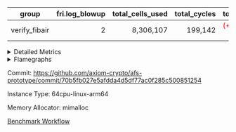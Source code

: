 | group | fri.log_blowup | total_cells_used | total_cycles | total_proof_time_ms |
| --- | --- | --- | --- | --- |
| verify_fibair | <div style='text-align: right'>2</div>  | <div style='text-align: right'>8,306,107</div>  | <div style='text-align: right'>199,142</div>  | <span style="color: red">(+12.0 [+0.8%])</span> <div style='text-align: right'>1,467.0</div>  |


<details>
<summary>Detailed Metrics</summary>

| air_name | cells | constraints | main_cols | quotient_deg | rows |
| --- | --- | --- | --- | --- | --- |
| FibonacciAir | <div style='text-align: right'>32</div>  | <div style='text-align: right'>5</div>  | <div style='text-align: right'>2</div>  | <div style='text-align: right'>1</div>  | <div style='text-align: right'>16</div>  |

| stark_prove_excluding_trace_time_ms | total_cells |
| --- | --- |
| <div style='text-align: right'>12.0</div>  | <div style='text-align: right'>32</div>  |

| group | collect_metrics | execute_time_ms | total_cells_used | total_cycles |
| --- | --- | --- | --- | --- |
| verify_fibair | true | <span style="color: red">(+1.0 [+0.1%])</span> <div style='text-align: right'>1,028.0</div>  | <div style='text-align: right'>8,306,107</div>  | <div style='text-align: right'>199,142</div>  |

| group | chip_name | collect_metrics | rows_used |
| --- | --- | --- | --- |
| verify_fibair | ProgramChip | true | <div style='text-align: right'>17,628</div>  |
| verify_fibair | VmConnectorAir | true | <div style='text-align: right'>2</div>  |
| verify_fibair | Boundary | true | <div style='text-align: right'>44,590</div>  |
| verify_fibair | AccessAdapter<2> | true | <div style='text-align: right'>21,996</div>  |
| verify_fibair | AccessAdapter<4> | true | <div style='text-align: right'>10,998</div>  |
| verify_fibair | AccessAdapter<8> | true | <div style='text-align: right'>3,220</div>  |
| verify_fibair | PhantomAir | true | <div style='text-align: right'>5,216</div>  |
| verify_fibair | <NativeLoadStoreAdapterAir<1>,KernelLoadStoreCoreAir<1>> | true | <div style='text-align: right'>85,882</div>  |
| verify_fibair | <BranchNativeAdapterAir,BranchEqualCoreAir<1>> | true | <div style='text-align: right'>31,888</div>  |
| verify_fibair | <JalNativeAdapterAir,JalCoreAir> | true | <div style='text-align: right'>5,038</div>  |
| verify_fibair | <NativeAdapterAir<2, 1>,FieldArithmeticCoreAir> | true | <div style='text-align: right'>67,449</div>  |
| verify_fibair | <NativeVectorizedAdapterAir<4>,FieldExtensionCoreAir> | true | <div style='text-align: right'>2,186</div>  |
| verify_fibair | FriReducedOpeningAir | true | <div style='text-align: right'>336</div>  |
| verify_fibair | Poseidon2VmAir<BabyBearParameters> | true | <div style='text-align: right'>1,357</div>  |
| verify_fibair | VariableRangeCheckerAir | true | <div style='text-align: right'>131,072</div>  |

| group | collect_metrics | dsl_ir | opcode | frequency |
| --- | --- | --- | --- | --- |
| verify_fibair | true |  | JAL | <div style='text-align: right'>1</div>  |
| verify_fibair | true |  | STOREW | <div style='text-align: right'>2</div>  |
| verify_fibair | true | AddE | FE4ADD | <div style='text-align: right'>492</div>  |
| verify_fibair | true | AddEFFI | LOADW | <div style='text-align: right'>70</div>  |
| verify_fibair | true | AddEFFI | STOREW | <div style='text-align: right'>210</div>  |
| verify_fibair | true | AddEI | ADD | <div style='text-align: right'>2,584</div>  |
| verify_fibair | true | AddFI | ADD | <div style='text-align: right'>1,292</div>  |
| verify_fibair | true | AddV | ADD | <div style='text-align: right'>939</div>  |
| verify_fibair | true | AddVI | ADD | <div style='text-align: right'>17,307</div>  |
| verify_fibair | true | Alloc | ADD | <div style='text-align: right'>6,029</div>  |
| verify_fibair | true | Alloc | LOADW | <div style='text-align: right'>6,029</div>  |
| verify_fibair | true | Alloc | MUL | <div style='text-align: right'>4,066</div>  |
| verify_fibair | true | AssertEqE | BNE | <div style='text-align: right'>172</div>  |
| verify_fibair | true | AssertEqEI | BNE | <div style='text-align: right'>4</div>  |
| verify_fibair | true | AssertEqF | BNE | <div style='text-align: right'>2,059</div>  |
| verify_fibair | true | AssertEqV | BNE | <div style='text-align: right'>1,510</div>  |
| verify_fibair | true | AssertEqVI | BNE | <div style='text-align: right'>20</div>  |
| verify_fibair | true | CT-InitializePcsConst | PHANTOM | <div style='text-align: right'>2</div>  |
| verify_fibair | true | CT-ReadingProofFromInput | PHANTOM | <div style='text-align: right'>2</div>  |
| verify_fibair | true | CT-VerifierProgram | PHANTOM | <div style='text-align: right'>2</div>  |
| verify_fibair | true | CT-compute-reduced-opening | PHANTOM | <div style='text-align: right'>168</div>  |
| verify_fibair | true | CT-exp-reverse-bits-len | PHANTOM | <div style='text-align: right'>168</div>  |
| verify_fibair | true | CT-poseidon2-hash | PHANTOM | <div style='text-align: right'>168</div>  |
| verify_fibair | true | CT-poseidon2-hash-ext | PHANTOM | <div style='text-align: right'>336</div>  |
| verify_fibair | true | CT-poseidon2-hash-setup | PHANTOM | <div style='text-align: right'>504</div>  |
| verify_fibair | true | CT-single-reduced-opening-eval | PHANTOM | <div style='text-align: right'>252</div>  |
| verify_fibair | true | CT-stage-c-build-rounds | PHANTOM | <div style='text-align: right'>2</div>  |
| verify_fibair | true | CT-stage-d-1-verify-shape-and-sample-challenges | PHANTOM | <div style='text-align: right'>2</div>  |
| verify_fibair | true | CT-stage-d-2-fri-fold | PHANTOM | <div style='text-align: right'>2</div>  |
| verify_fibair | true | CT-stage-d-3-verify-challenges | PHANTOM | <div style='text-align: right'>2</div>  |
| verify_fibair | true | CT-stage-d-verify-pcs | PHANTOM | <div style='text-align: right'>2</div>  |
| verify_fibair | true | CT-stage-e-verify-constraints | PHANTOM | <div style='text-align: right'>2</div>  |
| verify_fibair | true | CT-verify-batch | PHANTOM | <div style='text-align: right'>168</div>  |
| verify_fibair | true | CT-verify-batch-ext | PHANTOM | <div style='text-align: right'>336</div>  |
| verify_fibair | true | CT-verify-batch-reduce-fast | PHANTOM | <div style='text-align: right'>504</div>  |
| verify_fibair | true | CT-verify-batch-reduce-fast-setup | PHANTOM | <div style='text-align: right'>504</div>  |
| verify_fibair | true | CT-verify-query | PHANTOM | <div style='text-align: right'>84</div>  |
| verify_fibair | true | DivE | BBE4DIV | <div style='text-align: right'>296</div>  |
| verify_fibair | true | DivEIN | BBE4DIV | <div style='text-align: right'>1</div>  |
| verify_fibair | true | DivEIN | STOREW | <div style='text-align: right'>4</div>  |
| verify_fibair | true | DivFIN | DIV | <div style='text-align: right'>3</div>  |
| verify_fibair | true | For | ADD | <div style='text-align: right'>17,108</div>  |
| verify_fibair | true | For | BNE | <div style='text-align: right'>21,209</div>  |
| verify_fibair | true | For | JAL | <div style='text-align: right'>4,101</div>  |
| verify_fibair | true | For | LOADW | <div style='text-align: right'>294</div>  |
| verify_fibair | true | For | STOREW | <div style='text-align: right'>3,807</div>  |
| verify_fibair | true | FriReducedOpening | FRI_REDUCED_OPENING | <div style='text-align: right'>126</div>  |
| verify_fibair | true | HintBitsF | PHANTOM | <div style='text-align: right'>43</div>  |
| verify_fibair | true | HintInputVec | PHANTOM | <div style='text-align: right'>1,963</div>  |
| verify_fibair | true | IfEq | BNE | <div style='text-align: right'>321</div>  |
| verify_fibair | true | IfEqI | BNE | <div style='text-align: right'>5,175</div>  |
| verify_fibair | true | IfEqI | JAL | <div style='text-align: right'>934</div>  |
| verify_fibair | true | IfNe | BEQ | <div style='text-align: right'>1,163</div>  |
| verify_fibair | true | IfNe | JAL | <div style='text-align: right'>2</div>  |
| verify_fibair | true | IfNeI | BEQ | <div style='text-align: right'>255</div>  |
| verify_fibair | true | ImmE | STOREW | <div style='text-align: right'>848</div>  |
| verify_fibair | true | ImmF | STOREW | <div style='text-align: right'>3,002</div>  |
| verify_fibair | true | ImmV | STOREW | <div style='text-align: right'>5,462</div>  |
| verify_fibair | true | LoadE | LOADW | <div style='text-align: right'>2,052</div>  |
| verify_fibair | true | LoadE | LOADW2 | <div style='text-align: right'>4,536</div>  |
| verify_fibair | true | LoadF | LOADW | <div style='text-align: right'>5,596</div>  |
| verify_fibair | true | LoadF | LOADW2 | <div style='text-align: right'>972</div>  |
| verify_fibair | true | LoadV | LOADW | <div style='text-align: right'>4,004</div>  |
| verify_fibair | true | LoadV | LOADW2 | <div style='text-align: right'>9,055</div>  |
| verify_fibair | true | MulE | BBE4MUL | <div style='text-align: right'>858</div>  |
| verify_fibair | true | MulEF | MUL | <div style='text-align: right'>680</div>  |
| verify_fibair | true | MulEI | BBE4MUL | <div style='text-align: right'>33</div>  |
| verify_fibair | true | MulEI | STOREW | <div style='text-align: right'>132</div>  |
| verify_fibair | true | MulF | MUL | <div style='text-align: right'>1,096</div>  |
| verify_fibair | true | MulFI | MUL | <div style='text-align: right'>1</div>  |
| verify_fibair | true | MulV | MUL | <div style='text-align: right'>1,333</div>  |
| verify_fibair | true | MulVI | MUL | <div style='text-align: right'>1,348</div>  |
| verify_fibair | true | Poseidon2CompressBabyBear | COMP_POS2 | <div style='text-align: right'>1,092</div>  |
| verify_fibair | true | Poseidon2PermuteBabyBear | PERM_POS2 | <div style='text-align: right'>265</div>  |
| verify_fibair | true | StoreE | STOREW | <div style='text-align: right'>13,456</div>  |
| verify_fibair | true | StoreE | STOREW2 | <div style='text-align: right'>2,032</div>  |
| verify_fibair | true | StoreF | STOREW | <div style='text-align: right'>2,772</div>  |
| verify_fibair | true | StoreF | STOREW2 | <div style='text-align: right'>1,678</div>  |
| verify_fibair | true | StoreHintWord | ADD | <div style='text-align: right'>10,355</div>  |
| verify_fibair | true | StoreHintWord | SHINTW | <div style='text-align: right'>13,651</div>  |
| verify_fibair | true | StoreV | STOREW | <div style='text-align: right'>650</div>  |
| verify_fibair | true | StoreV | STOREW2 | <div style='text-align: right'>5,175</div>  |
| verify_fibair | true | SubE | FE4SUB | <div style='text-align: right'>506</div>  |
| verify_fibair | true | SubEF | LOADW | <div style='text-align: right'>393</div>  |
| verify_fibair | true | SubEF | SUB | <div style='text-align: right'>131</div>  |
| verify_fibair | true | SubEI | ADD | <div style='text-align: right'>8</div>  |
| verify_fibair | true | SubV | SUB | <div style='text-align: right'>1,429</div>  |
| verify_fibair | true | SubVI | SUB | <div style='text-align: right'>1,572</div>  |
| verify_fibair | true | SubVIN | SUB | <div style='text-align: right'>168</div>  |

| group | air_name | collect_metrics | dsl_ir | opcode | cells_used |
| --- | --- | --- | --- | --- | --- |
| verify_fibair | <JalNativeAdapterAir,JalCoreAir> | true |  | JAL | <div style='text-align: right'>10</div>  |
| verify_fibair | Boundary | true |  | JAL | <div style='text-align: right'>11</div>  |
| verify_fibair | <NativeLoadStoreAdapterAir<1>,KernelLoadStoreCoreAir<1>> | true |  | STOREW | <div style='text-align: right'>82</div>  |
| verify_fibair | Boundary | true |  | STOREW | <div style='text-align: right'>22</div>  |
| verify_fibair | <NativeVectorizedAdapterAir<4>,FieldExtensionCoreAir> | true | AddE | FE4ADD | <div style='text-align: right'>19,680</div>  |
| verify_fibair | AccessAdapter<2> | true | AddE | FE4ADD | <div style='text-align: right'>10,846</div>  |
| verify_fibair | AccessAdapter<4> | true | AddE | FE4ADD | <div style='text-align: right'>6,409</div>  |
| verify_fibair | Boundary | true | AddE | FE4ADD | <div style='text-align: right'>792</div>  |
| verify_fibair | <NativeLoadStoreAdapterAir<1>,KernelLoadStoreCoreAir<1>> | true | AddEFFI | LOADW | <div style='text-align: right'>2,870</div>  |
| verify_fibair | AccessAdapter<2> | true | AddEFFI | LOADW | <div style='text-align: right'>132</div>  |
| verify_fibair | AccessAdapter<4> | true | AddEFFI | LOADW | <div style='text-align: right'>156</div>  |
| verify_fibair | Boundary | true | AddEFFI | LOADW | <div style='text-align: right'>176</div>  |
| verify_fibair | <NativeLoadStoreAdapterAir<1>,KernelLoadStoreCoreAir<1>> | true | AddEFFI | STOREW | <div style='text-align: right'>8,610</div>  |
| verify_fibair | AccessAdapter<2> | true | AddEFFI | STOREW | <div style='text-align: right'>132</div>  |
| verify_fibair | Boundary | true | AddEFFI | STOREW | <div style='text-align: right'>528</div>  |
| verify_fibair | <NativeAdapterAir<2, 1>,FieldArithmeticCoreAir> | true | AddEI | ADD | <div style='text-align: right'>77,520</div>  |
| verify_fibair | AccessAdapter<2> | true | AddEI | ADD | <div style='text-align: right'>11,858</div>  |
| verify_fibair | AccessAdapter<4> | true | AddEI | ADD | <div style='text-align: right'>7,007</div>  |
| verify_fibair | Boundary | true | AddEI | ADD | <div style='text-align: right'>440</div>  |
| verify_fibair | <NativeAdapterAir<2, 1>,FieldArithmeticCoreAir> | true | AddFI | ADD | <div style='text-align: right'>38,760</div>  |
| verify_fibair | Boundary | true | AddFI | ADD | <div style='text-align: right'>231</div>  |
| verify_fibair | <NativeAdapterAir<2, 1>,FieldArithmeticCoreAir> | true | AddV | ADD | <div style='text-align: right'>28,170</div>  |
| verify_fibair | Boundary | true | AddV | ADD | <div style='text-align: right'>33</div>  |
| verify_fibair | <NativeAdapterAir<2, 1>,FieldArithmeticCoreAir> | true | AddVI | ADD | <div style='text-align: right'>519,210</div>  |
| verify_fibair | Boundary | true | AddVI | ADD | <div style='text-align: right'>15,675</div>  |
| verify_fibair | <NativeAdapterAir<2, 1>,FieldArithmeticCoreAir> | true | Alloc | ADD | <div style='text-align: right'>180,870</div>  |
| verify_fibair | <NativeLoadStoreAdapterAir<1>,KernelLoadStoreCoreAir<1>> | true | Alloc | LOADW | <div style='text-align: right'>247,189</div>  |
| verify_fibair | Boundary | true | Alloc | LOADW | <div style='text-align: right'>1,122</div>  |
| verify_fibair | <NativeAdapterAir<2, 1>,FieldArithmeticCoreAir> | true | Alloc | MUL | <div style='text-align: right'>121,980</div>  |
| verify_fibair | AccessAdapter<2> | true | Alloc | MUL | <div style='text-align: right'>33</div>  |
| verify_fibair | AccessAdapter<4> | true | Alloc | MUL | <div style='text-align: right'>39</div>  |
| verify_fibair | <BranchNativeAdapterAir,BranchEqualCoreAir<1>> | true | AssertEqE | BNE | <div style='text-align: right'>3,956</div>  |
| verify_fibair | AccessAdapter<2> | true | AssertEqE | BNE | <div style='text-align: right'>946</div>  |
| verify_fibair | AccessAdapter<4> | true | AssertEqE | BNE | <div style='text-align: right'>559</div>  |
| verify_fibair | <BranchNativeAdapterAir,BranchEqualCoreAir<1>> | true | AssertEqEI | BNE | <div style='text-align: right'>92</div>  |
| verify_fibair | <BranchNativeAdapterAir,BranchEqualCoreAir<1>> | true | AssertEqF | BNE | <div style='text-align: right'>47,357</div>  |
| verify_fibair | <BranchNativeAdapterAir,BranchEqualCoreAir<1>> | true | AssertEqV | BNE | <div style='text-align: right'>34,730</div>  |
| verify_fibair | <BranchNativeAdapterAir,BranchEqualCoreAir<1>> | true | AssertEqVI | BNE | <div style='text-align: right'>460</div>  |
| verify_fibair | PhantomAir | true | CT-InitializePcsConst | PHANTOM | <div style='text-align: right'>12</div>  |
| verify_fibair | PhantomAir | true | CT-ReadingProofFromInput | PHANTOM | <div style='text-align: right'>12</div>  |
| verify_fibair | PhantomAir | true | CT-VerifierProgram | PHANTOM | <div style='text-align: right'>12</div>  |
| verify_fibair | PhantomAir | true | CT-compute-reduced-opening | PHANTOM | <div style='text-align: right'>1,008</div>  |
| verify_fibair | PhantomAir | true | CT-exp-reverse-bits-len | PHANTOM | <div style='text-align: right'>1,008</div>  |
| verify_fibair | PhantomAir | true | CT-poseidon2-hash | PHANTOM | <div style='text-align: right'>1,008</div>  |
| verify_fibair | PhantomAir | true | CT-poseidon2-hash-ext | PHANTOM | <div style='text-align: right'>2,016</div>  |
| verify_fibair | PhantomAir | true | CT-poseidon2-hash-setup | PHANTOM | <div style='text-align: right'>3,024</div>  |
| verify_fibair | PhantomAir | true | CT-single-reduced-opening-eval | PHANTOM | <div style='text-align: right'>1,512</div>  |
| verify_fibair | PhantomAir | true | CT-stage-c-build-rounds | PHANTOM | <div style='text-align: right'>12</div>  |
| verify_fibair | PhantomAir | true | CT-stage-d-1-verify-shape-and-sample-challenges | PHANTOM | <div style='text-align: right'>12</div>  |
| verify_fibair | PhantomAir | true | CT-stage-d-2-fri-fold | PHANTOM | <div style='text-align: right'>12</div>  |
| verify_fibair | PhantomAir | true | CT-stage-d-3-verify-challenges | PHANTOM | <div style='text-align: right'>12</div>  |
| verify_fibair | PhantomAir | true | CT-stage-d-verify-pcs | PHANTOM | <div style='text-align: right'>12</div>  |
| verify_fibair | PhantomAir | true | CT-stage-e-verify-constraints | PHANTOM | <div style='text-align: right'>12</div>  |
| verify_fibair | PhantomAir | true | CT-verify-batch | PHANTOM | <div style='text-align: right'>1,008</div>  |
| verify_fibair | PhantomAir | true | CT-verify-batch-ext | PHANTOM | <div style='text-align: right'>2,016</div>  |
| verify_fibair | PhantomAir | true | CT-verify-batch-reduce-fast | PHANTOM | <div style='text-align: right'>3,024</div>  |
| verify_fibair | PhantomAir | true | CT-verify-batch-reduce-fast-setup | PHANTOM | <div style='text-align: right'>3,024</div>  |
| verify_fibair | PhantomAir | true | CT-verify-query | PHANTOM | <div style='text-align: right'>504</div>  |
| verify_fibair | <NativeVectorizedAdapterAir<4>,FieldExtensionCoreAir> | true | DivE | BBE4DIV | <div style='text-align: right'>11,840</div>  |
| verify_fibair | AccessAdapter<2> | true | DivE | BBE4DIV | <div style='text-align: right'>2,882</div>  |
| verify_fibair | AccessAdapter<4> | true | DivE | BBE4DIV | <div style='text-align: right'>1,703</div>  |
| verify_fibair | <NativeVectorizedAdapterAir<4>,FieldExtensionCoreAir> | true | DivEIN | BBE4DIV | <div style='text-align: right'>40</div>  |
| verify_fibair | AccessAdapter<2> | true | DivEIN | BBE4DIV | <div style='text-align: right'>22</div>  |
| verify_fibair | AccessAdapter<4> | true | DivEIN | BBE4DIV | <div style='text-align: right'>13</div>  |
| verify_fibair | <NativeLoadStoreAdapterAir<1>,KernelLoadStoreCoreAir<1>> | true | DivEIN | STOREW | <div style='text-align: right'>164</div>  |
| verify_fibair | AccessAdapter<2> | true | DivEIN | STOREW | <div style='text-align: right'>11</div>  |
| verify_fibair | <NativeAdapterAir<2, 1>,FieldArithmeticCoreAir> | true | DivFIN | DIV | <div style='text-align: right'>90</div>  |
| verify_fibair | <NativeAdapterAir<2, 1>,FieldArithmeticCoreAir> | true | For | ADD | <div style='text-align: right'>513,240</div>  |
| verify_fibair | <BranchNativeAdapterAir,BranchEqualCoreAir<1>> | true | For | BNE | <div style='text-align: right'>487,807</div>  |
| verify_fibair | <JalNativeAdapterAir,JalCoreAir> | true | For | JAL | <div style='text-align: right'>41,010</div>  |
| verify_fibair | <NativeLoadStoreAdapterAir<1>,KernelLoadStoreCoreAir<1>> | true | For | LOADW | <div style='text-align: right'>12,054</div>  |
| verify_fibair | Boundary | true | For | LOADW | <div style='text-align: right'>473</div>  |
| verify_fibair | <NativeLoadStoreAdapterAir<1>,KernelLoadStoreCoreAir<1>> | true | For | STOREW | <div style='text-align: right'>156,087</div>  |
| verify_fibair | Boundary | true | For | STOREW | <div style='text-align: right'>462</div>  |
| verify_fibair | AccessAdapter<2> | true | FriReducedOpening | FRI_REDUCED_OPENING | <div style='text-align: right'>2,024</div>  |
| verify_fibair | AccessAdapter<4> | true | FriReducedOpening | FRI_REDUCED_OPENING | <div style='text-align: right'>1,196</div>  |
| verify_fibair | FriReducedOpeningAir | true | FriReducedOpening | FRI_REDUCED_OPENING | <div style='text-align: right'>21,504</div>  |
| verify_fibair | PhantomAir | true | HintBitsF | PHANTOM | <div style='text-align: right'>258</div>  |
| verify_fibair | PhantomAir | true | HintInputVec | PHANTOM | <div style='text-align: right'>11,778</div>  |
| verify_fibair | <BranchNativeAdapterAir,BranchEqualCoreAir<1>> | true | IfEq | BNE | <div style='text-align: right'>7,383</div>  |
| verify_fibair | <BranchNativeAdapterAir,BranchEqualCoreAir<1>> | true | IfEqI | BNE | <div style='text-align: right'>119,025</div>  |
| verify_fibair | <JalNativeAdapterAir,JalCoreAir> | true | IfEqI | JAL | <div style='text-align: right'>9,340</div>  |
| verify_fibair | <BranchNativeAdapterAir,BranchEqualCoreAir<1>> | true | IfNe | BEQ | <div style='text-align: right'>26,749</div>  |
| verify_fibair | <JalNativeAdapterAir,JalCoreAir> | true | IfNe | JAL | <div style='text-align: right'>20</div>  |
| verify_fibair | <BranchNativeAdapterAir,BranchEqualCoreAir<1>> | true | IfNeI | BEQ | <div style='text-align: right'>5,865</div>  |
| verify_fibair | <NativeLoadStoreAdapterAir<1>,KernelLoadStoreCoreAir<1>> | true | ImmE | STOREW | <div style='text-align: right'>34,768</div>  |
| verify_fibair | AccessAdapter<2> | true | ImmE | STOREW | <div style='text-align: right'>924</div>  |
| verify_fibair | AccessAdapter<4> | true | ImmE | STOREW | <div style='text-align: right'>546</div>  |
| verify_fibair | Boundary | true | ImmE | STOREW | <div style='text-align: right'>44</div>  |
| verify_fibair | <NativeLoadStoreAdapterAir<1>,KernelLoadStoreCoreAir<1>> | true | ImmF | STOREW | <div style='text-align: right'>123,082</div>  |
| verify_fibair | Boundary | true | ImmF | STOREW | <div style='text-align: right'>1,496</div>  |
| verify_fibair | <NativeLoadStoreAdapterAir<1>,KernelLoadStoreCoreAir<1>> | true | ImmV | STOREW | <div style='text-align: right'>223,942</div>  |
| verify_fibair | Boundary | true | ImmV | STOREW | <div style='text-align: right'>16,258</div>  |
| verify_fibair | <NativeLoadStoreAdapterAir<1>,KernelLoadStoreCoreAir<1>> | true | LoadE | LOADW | <div style='text-align: right'>84,132</div>  |
| verify_fibair | AccessAdapter<2> | true | LoadE | LOADW | <div style='text-align: right'>7,656</div>  |
| verify_fibair | AccessAdapter<4> | true | LoadE | LOADW | <div style='text-align: right'>4,524</div>  |
| verify_fibair | Boundary | true | LoadE | LOADW | <div style='text-align: right'>220</div>  |
| verify_fibair | <NativeLoadStoreAdapterAir<1>,KernelLoadStoreCoreAir<1>> | true | LoadE | LOADW2 | <div style='text-align: right'>185,976</div>  |
| verify_fibair | AccessAdapter<2> | true | LoadE | LOADW2 | <div style='text-align: right'>12,056</div>  |
| verify_fibair | AccessAdapter<4> | true | LoadE | LOADW2 | <div style='text-align: right'>7,124</div>  |
| verify_fibair | <NativeLoadStoreAdapterAir<1>,KernelLoadStoreCoreAir<1>> | true | LoadF | LOADW | <div style='text-align: right'>229,436</div>  |
| verify_fibair | AccessAdapter<2> | true | LoadF | LOADW | <div style='text-align: right'>11,088</div>  |
| verify_fibair | AccessAdapter<4> | true | LoadF | LOADW | <div style='text-align: right'>6,552</div>  |
| verify_fibair | AccessAdapter<8> | true | LoadF | LOADW | <div style='text-align: right'>4,284</div>  |
| verify_fibair | Boundary | true | LoadF | LOADW | <div style='text-align: right'>341</div>  |
| verify_fibair | <NativeLoadStoreAdapterAir<1>,KernelLoadStoreCoreAir<1>> | true | LoadF | LOADW2 | <div style='text-align: right'>39,852</div>  |
| verify_fibair | AccessAdapter<2> | true | LoadF | LOADW2 | <div style='text-align: right'>396</div>  |
| verify_fibair | AccessAdapter<4> | true | LoadF | LOADW2 | <div style='text-align: right'>234</div>  |
| verify_fibair | AccessAdapter<8> | true | LoadF | LOADW2 | <div style='text-align: right'>204</div>  |
| verify_fibair | Boundary | true | LoadF | LOADW2 | <div style='text-align: right'>583</div>  |
| verify_fibair | <NativeLoadStoreAdapterAir<1>,KernelLoadStoreCoreAir<1>> | true | LoadV | LOADW | <div style='text-align: right'>164,164</div>  |
| verify_fibair | Boundary | true | LoadV | LOADW | <div style='text-align: right'>15,092</div>  |
| verify_fibair | <NativeLoadStoreAdapterAir<1>,KernelLoadStoreCoreAir<1>> | true | LoadV | LOADW2 | <div style='text-align: right'>371,255</div>  |
| verify_fibair | Boundary | true | LoadV | LOADW2 | <div style='text-align: right'>968</div>  |
| verify_fibair | <NativeVectorizedAdapterAir<4>,FieldExtensionCoreAir> | true | MulE | BBE4MUL | <div style='text-align: right'>34,320</div>  |
| verify_fibair | AccessAdapter<2> | true | MulE | BBE4MUL | <div style='text-align: right'>13,838</div>  |
| verify_fibair | AccessAdapter<4> | true | MulE | BBE4MUL | <div style='text-align: right'>8,177</div>  |
| verify_fibair | Boundary | true | MulE | BBE4MUL | <div style='text-align: right'>572</div>  |
| verify_fibair | <NativeAdapterAir<2, 1>,FieldArithmeticCoreAir> | true | MulEF | MUL | <div style='text-align: right'>20,400</div>  |
| verify_fibair | AccessAdapter<2> | true | MulEF | MUL | <div style='text-align: right'>3,718</div>  |
| verify_fibair | AccessAdapter<4> | true | MulEF | MUL | <div style='text-align: right'>2,197</div>  |
| verify_fibair | Boundary | true | MulEF | MUL | <div style='text-align: right'>44</div>  |
| verify_fibair | <NativeVectorizedAdapterAir<4>,FieldExtensionCoreAir> | true | MulEI | BBE4MUL | <div style='text-align: right'>1,320</div>  |
| verify_fibair | AccessAdapter<2> | true | MulEI | BBE4MUL | <div style='text-align: right'>1,892</div>  |
| verify_fibair | AccessAdapter<4> | true | MulEI | BBE4MUL | <div style='text-align: right'>1,118</div>  |
| verify_fibair | Boundary | true | MulEI | BBE4MUL | <div style='text-align: right'>924</div>  |
| verify_fibair | <NativeLoadStoreAdapterAir<1>,KernelLoadStoreCoreAir<1>> | true | MulEI | STOREW | <div style='text-align: right'>5,412</div>  |
| verify_fibair | AccessAdapter<2> | true | MulEI | STOREW | <div style='text-align: right'>682</div>  |
| verify_fibair | AccessAdapter<4> | true | MulEI | STOREW | <div style='text-align: right'>390</div>  |
| verify_fibair | Boundary | true | MulEI | STOREW | <div style='text-align: right'>33</div>  |
| verify_fibair | <NativeAdapterAir<2, 1>,FieldArithmeticCoreAir> | true | MulF | MUL | <div style='text-align: right'>32,880</div>  |
| verify_fibair | Boundary | true | MulF | MUL | <div style='text-align: right'>11</div>  |
| verify_fibair | <NativeAdapterAir<2, 1>,FieldArithmeticCoreAir> | true | MulFI | MUL | <div style='text-align: right'>30</div>  |
| verify_fibair | Boundary | true | MulFI | MUL | <div style='text-align: right'>11</div>  |
| verify_fibair | <NativeAdapterAir<2, 1>,FieldArithmeticCoreAir> | true | MulV | MUL | <div style='text-align: right'>39,990</div>  |
| verify_fibair | Boundary | true | MulV | MUL | <div style='text-align: right'>14,641</div>  |
| verify_fibair | <NativeAdapterAir<2, 1>,FieldArithmeticCoreAir> | true | MulVI | MUL | <div style='text-align: right'>40,440</div>  |
| verify_fibair | Boundary | true | MulVI | MUL | <div style='text-align: right'>33</div>  |
| verify_fibair | AccessAdapter<2> | true | Poseidon2CompressBabyBear | COMP_POS2 | <div style='text-align: right'>48,048</div>  |
| verify_fibair | AccessAdapter<4> | true | Poseidon2CompressBabyBear | COMP_POS2 | <div style='text-align: right'>28,392</div>  |
| verify_fibair | AccessAdapter<8> | true | Poseidon2CompressBabyBear | COMP_POS2 | <div style='text-align: right'>18,564</div>  |
| verify_fibair | Poseidon2VmAir<BabyBearParameters> | true | Poseidon2CompressBabyBear | COMP_POS2 | <div style='text-align: right'>610,428</div>  |
| verify_fibair | AccessAdapter<2> | true | Poseidon2PermuteBabyBear | PERM_POS2 | <div style='text-align: right'>22,770</div>  |
| verify_fibair | AccessAdapter<4> | true | Poseidon2PermuteBabyBear | PERM_POS2 | <div style='text-align: right'>13,455</div>  |
| verify_fibair | AccessAdapter<8> | true | Poseidon2PermuteBabyBear | PERM_POS2 | <div style='text-align: right'>8,806</div>  |
| verify_fibair | Poseidon2VmAir<BabyBearParameters> | true | Poseidon2PermuteBabyBear | PERM_POS2 | <div style='text-align: right'>148,135</div>  |
| verify_fibair | <NativeLoadStoreAdapterAir<1>,KernelLoadStoreCoreAir<1>> | true | StoreE | STOREW | <div style='text-align: right'>551,696</div>  |
| verify_fibair | AccessAdapter<2> | true | StoreE | STOREW | <div style='text-align: right'>3,696</div>  |
| verify_fibair | AccessAdapter<4> | true | StoreE | STOREW | <div style='text-align: right'>2,184</div>  |
| verify_fibair | Boundary | true | StoreE | STOREW | <div style='text-align: right'>148,016</div>  |
| verify_fibair | <NativeLoadStoreAdapterAir<1>,KernelLoadStoreCoreAir<1>> | true | StoreE | STOREW2 | <div style='text-align: right'>83,312</div>  |
| verify_fibair | AccessAdapter<2> | true | StoreE | STOREW2 | <div style='text-align: right'>3,696</div>  |
| verify_fibair | AccessAdapter<4> | true | StoreE | STOREW2 | <div style='text-align: right'>2,184</div>  |
| verify_fibair | Boundary | true | StoreE | STOREW2 | <div style='text-align: right'>7,568</div>  |
| verify_fibair | <NativeLoadStoreAdapterAir<1>,KernelLoadStoreCoreAir<1>> | true | StoreF | STOREW | <div style='text-align: right'>113,652</div>  |
| verify_fibair | Boundary | true | StoreF | STOREW | <div style='text-align: right'>30,492</div>  |
| verify_fibair | <NativeLoadStoreAdapterAir<1>,KernelLoadStoreCoreAir<1>> | true | StoreF | STOREW2 | <div style='text-align: right'>68,798</div>  |
| verify_fibair | AccessAdapter<2> | true | StoreF | STOREW2 | <div style='text-align: right'>132</div>  |
| verify_fibair | AccessAdapter<4> | true | StoreF | STOREW2 | <div style='text-align: right'>78</div>  |
| verify_fibair | AccessAdapter<8> | true | StoreF | STOREW2 | <div style='text-align: right'>17</div>  |
| verify_fibair | Boundary | true | StoreF | STOREW2 | <div style='text-align: right'>15,070</div>  |
| verify_fibair | <NativeAdapterAir<2, 1>,FieldArithmeticCoreAir> | true | StoreHintWord | ADD | <div style='text-align: right'>310,650</div>  |
| verify_fibair | <NativeLoadStoreAdapterAir<1>,KernelLoadStoreCoreAir<1>> | true | StoreHintWord | SHINTW | <div style='text-align: right'>559,691</div>  |
| verify_fibair | Boundary | true | StoreHintWord | SHINTW | <div style='text-align: right'>150,161</div>  |
| verify_fibair | <NativeLoadStoreAdapterAir<1>,KernelLoadStoreCoreAir<1>> | true | StoreV | STOREW | <div style='text-align: right'>26,650</div>  |
| verify_fibair | Boundary | true | StoreV | STOREW | <div style='text-align: right'>7,150</div>  |
| verify_fibair | <NativeLoadStoreAdapterAir<1>,KernelLoadStoreCoreAir<1>> | true | StoreV | STOREW2 | <div style='text-align: right'>212,175</div>  |
| verify_fibair | Boundary | true | StoreV | STOREW2 | <div style='text-align: right'>45,210</div>  |
| verify_fibair | <NativeVectorizedAdapterAir<4>,FieldExtensionCoreAir> | true | SubE | FE4SUB | <div style='text-align: right'>20,240</div>  |
| verify_fibair | AccessAdapter<2> | true | SubE | FE4SUB | <div style='text-align: right'>18,656</div>  |
| verify_fibair | AccessAdapter<4> | true | SubE | FE4SUB | <div style='text-align: right'>11,024</div>  |
| verify_fibair | Boundary | true | SubE | FE4SUB | <div style='text-align: right'>220</div>  |
| verify_fibair | <NativeLoadStoreAdapterAir<1>,KernelLoadStoreCoreAir<1>> | true | SubEF | LOADW | <div style='text-align: right'>16,113</div>  |
| verify_fibair | AccessAdapter<2> | true | SubEF | LOADW | <div style='text-align: right'>1,419</div>  |
| verify_fibair | Boundary | true | SubEF | LOADW | <div style='text-align: right'>99</div>  |
| verify_fibair | <NativeAdapterAir<2, 1>,FieldArithmeticCoreAir> | true | SubEF | SUB | <div style='text-align: right'>3,930</div>  |
| verify_fibair | AccessAdapter<2> | true | SubEF | SUB | <div style='text-align: right'>1,419</div>  |
| verify_fibair | AccessAdapter<4> | true | SubEF | SUB | <div style='text-align: right'>1,677</div>  |
| verify_fibair | Boundary | true | SubEF | SUB | <div style='text-align: right'>33</div>  |
| verify_fibair | <NativeAdapterAir<2, 1>,FieldArithmeticCoreAir> | true | SubEI | ADD | <div style='text-align: right'>240</div>  |
| verify_fibair | AccessAdapter<2> | true | SubEI | ADD | <div style='text-align: right'>44</div>  |
| verify_fibair | AccessAdapter<4> | true | SubEI | ADD | <div style='text-align: right'>26</div>  |
| verify_fibair | <NativeAdapterAir<2, 1>,FieldArithmeticCoreAir> | true | SubV | SUB | <div style='text-align: right'>42,870</div>  |
| verify_fibair | Boundary | true | SubV | SUB | <div style='text-align: right'>44</div>  |
| verify_fibair | <NativeAdapterAir<2, 1>,FieldArithmeticCoreAir> | true | SubVI | SUB | <div style='text-align: right'>47,160</div>  |
| verify_fibair | Boundary | true | SubVI | SUB | <div style='text-align: right'>15,191</div>  |
| verify_fibair | <NativeAdapterAir<2, 1>,FieldArithmeticCoreAir> | true | SubVIN | SUB | <div style='text-align: right'>5,040</div>  |

| group | commit_exe_time_ms | execute_and_trace_gen_time_ms | execute_time_ms | fri.log_blowup | keygen_time_ms | num_segments | total_cells_used | total_cycles | total_proof_time_ms | verify_program_compile_ms |
| --- | --- | --- | --- | --- | --- | --- | --- | --- | --- | --- |
| verify_fibair | <span style="color: red">(+1.0 [+7.1%])</span> <div style='text-align: right'>15.0</div>  | <span style="color: green">(-1.0 [-0.4%])</span> <div style='text-align: right'>258.0</div>  | <span style="color: green">(-3.0 [-1.4%])</span> <div style='text-align: right'>207.0</div>  | <div style='text-align: right'>2</div>  | <div style='text-align: right'>45.0</div>  | <div style='text-align: right'>1</div>  | <div style='text-align: right'>8,306,107</div>  | <div style='text-align: right'>199,142</div>  | <span style="color: red">(+12.0 [+0.8%])</span> <div style='text-align: right'>1,467.0</div>  | <div style='text-align: right'>21.0</div>  |

| group | air_name | constraints | interactions | quotient_deg |
| --- | --- | --- | --- | --- |
| verify_fibair | ProgramAir | <div style='text-align: right'>4</div>  | <div style='text-align: right'>1</div>  | <div style='text-align: right'>1</div>  |
| verify_fibair | VmConnectorAir | <div style='text-align: right'>8</div>  | <div style='text-align: right'>3</div>  | <div style='text-align: right'>4</div>  |
| verify_fibair | VolatileBoundaryAir | <div style='text-align: right'>16</div>  | <div style='text-align: right'>4</div>  | <div style='text-align: right'>4</div>  |
| verify_fibair | AccessAdapterAir<2> | <div style='text-align: right'>12</div>  | <div style='text-align: right'>5</div>  | <div style='text-align: right'>4</div>  |
| verify_fibair | AccessAdapterAir<4> | <div style='text-align: right'>12</div>  | <div style='text-align: right'>5</div>  | <div style='text-align: right'>4</div>  |
| verify_fibair | AccessAdapterAir<8> | <div style='text-align: right'>12</div>  | <div style='text-align: right'>5</div>  | <div style='text-align: right'>4</div>  |
| verify_fibair | PhantomAir | <div style='text-align: right'>4</div>  | <div style='text-align: right'>3</div>  | <div style='text-align: right'>4</div>  |
| verify_fibair | VmAirWrapper<NativeLoadStoreAdapterAir<1>, KernelLoadStoreCoreAir<1> | <div style='text-align: right'>31</div>  | <div style='text-align: right'>19</div>  | <div style='text-align: right'>4</div>  |
| verify_fibair | VmAirWrapper<BranchNativeAdapterAir, BranchEqualCoreAir<1> | <div style='text-align: right'>23</div>  | <div style='text-align: right'>11</div>  | <div style='text-align: right'>2</div>  |
| verify_fibair | VmAirWrapper<JalNativeAdapterAir, JalCoreAir> | <div style='text-align: right'>6</div>  | <div style='text-align: right'>7</div>  | <div style='text-align: right'>4</div>  |
| verify_fibair | VmAirWrapper<NativeAdapterAir<2, 1>, FieldArithmeticCoreAir> | <div style='text-align: right'>23</div>  | <div style='text-align: right'>15</div>  | <div style='text-align: right'>4</div>  |
| verify_fibair | VmAirWrapper<NativeVectorizedAdapterAir<4>, FieldExtensionCoreAir> | <div style='text-align: right'>23</div>  | <div style='text-align: right'>15</div>  | <div style='text-align: right'>4</div>  |
| verify_fibair | FriReducedOpeningAir | <div style='text-align: right'>59</div>  | <div style='text-align: right'>35</div>  | <div style='text-align: right'>4</div>  |
| verify_fibair | Poseidon2VmAir<BabyBearParameters> | <div style='text-align: right'>517</div>  | <div style='text-align: right'>32</div>  | <div style='text-align: right'>4</div>  |
| verify_fibair | VariableRangeCheckerAir | <div style='text-align: right'>4</div>  | <div style='text-align: right'>1</div>  | <div style='text-align: right'>1</div>  |

| group | air_name | segment | cells | main_cols | perm_cols | prep_cols | rows |
| --- | --- | --- | --- | --- | --- | --- | --- |
| verify_fibair | ProgramAir | 0 | <div style='text-align: right'>589,824</div>  | <div style='text-align: right'>10</div>  | <div style='text-align: right'>8</div>  |  | <div style='text-align: right'>32,768</div>  |
| verify_fibair | VmConnectorAir | 0 | <div style='text-align: right'>24</div>  | <div style='text-align: right'>4</div>  | <div style='text-align: right'>8</div>  | <div style='text-align: right'>1</div>  | <div style='text-align: right'>2</div>  |
| verify_fibair | VolatileBoundaryAir | 0 | <div style='text-align: right'>1,245,184</div>  | <div style='text-align: right'>11</div>  | <div style='text-align: right'>8</div>  |  | <div style='text-align: right'>65,536</div>  |
| verify_fibair | AccessAdapterAir<2> | 0 | <div style='text-align: right'>884,736</div>  | <div style='text-align: right'>11</div>  | <div style='text-align: right'>16</div>  |  | <div style='text-align: right'>32,768</div>  |
| verify_fibair | AccessAdapterAir<4> | 0 | <div style='text-align: right'>475,136</div>  | <div style='text-align: right'>13</div>  | <div style='text-align: right'>16</div>  |  | <div style='text-align: right'>16,384</div>  |
| verify_fibair | AccessAdapterAir<8> | 0 | <div style='text-align: right'>135,168</div>  | <div style='text-align: right'>17</div>  | <div style='text-align: right'>16</div>  |  | <div style='text-align: right'>4,096</div>  |
| verify_fibair | PhantomAir | 0 | <div style='text-align: right'>114,688</div>  | <div style='text-align: right'>6</div>  | <div style='text-align: right'>8</div>  |  | <div style='text-align: right'>8,192</div>  |
| verify_fibair | VmAirWrapper<NativeLoadStoreAdapterAir<1>, KernelLoadStoreCoreAir<1> | 0 | <div style='text-align: right'>8,519,680</div>  | <div style='text-align: right'>41</div>  | <div style='text-align: right'>24</div>  |  | <div style='text-align: right'>131,072</div>  |
| verify_fibair | VmAirWrapper<BranchNativeAdapterAir, BranchEqualCoreAir<1> | 0 | <div style='text-align: right'>1,671,168</div>  | <div style='text-align: right'>23</div>  | <div style='text-align: right'>28</div>  |  | <div style='text-align: right'>32,768</div>  |
| verify_fibair | VmAirWrapper<JalNativeAdapterAir, JalCoreAir> | 0 | <div style='text-align: right'>180,224</div>  | <div style='text-align: right'>10</div>  | <div style='text-align: right'>12</div>  |  | <div style='text-align: right'>8,192</div>  |
| verify_fibair | VmAirWrapper<NativeAdapterAir<2, 1>, FieldArithmeticCoreAir> | 0 | <div style='text-align: right'>6,553,600</div>  | <div style='text-align: right'>30</div>  | <div style='text-align: right'>20</div>  |  | <div style='text-align: right'>131,072</div>  |
| verify_fibair | VmAirWrapper<NativeVectorizedAdapterAir<4>, FieldExtensionCoreAir> | 0 | <div style='text-align: right'>245,760</div>  | <div style='text-align: right'>40</div>  | <div style='text-align: right'>20</div>  |  | <div style='text-align: right'>4,096</div>  |
| verify_fibair | FriReducedOpeningAir | 0 | <div style='text-align: right'>71,680</div>  | <div style='text-align: right'>64</div>  | <div style='text-align: right'>76</div>  |  | <div style='text-align: right'>512</div>  |
| verify_fibair | Poseidon2VmAir<BabyBearParameters> | 0 | <div style='text-align: right'>1,218,560</div>  | <div style='text-align: right'>559</div>  | <div style='text-align: right'>36</div>  |  | <div style='text-align: right'>2,048</div>  |
| verify_fibair | VariableRangeCheckerAir | 0 | <div style='text-align: right'>1,179,648</div>  | <div style='text-align: right'>1</div>  | <div style='text-align: right'>8</div>  | <div style='text-align: right'>2</div>  | <div style='text-align: right'>131,072</div>  |

| group | segment | execute_and_trace_gen_time_ms | stark_prove_excluding_trace_time_ms | total_cells |
| --- | --- | --- | --- | --- |
| verify_fibair | 0 | <span style="color: red">(+2.0 [+4.2%])</span> <div style='text-align: right'>50.0</div>  | <span style="color: red">(+11.0 [+1.0%])</span> <div style='text-align: right'>1,159.0</div>  | <div style='text-align: right'>23,085,080</div>  |

</details>



<details>
<summary>Flamegraphs</summary>

[![](https://axiom-public-data-sandbox-us-east-1.s3.us-east-1.amazonaws.com/benchmark/github/flamegraphs/70b5fb027e5afdda4d5df77ac0f285c500851254/verify_fibair-2-2-64cpu-linux-arm64-mimalloc-verify_fibair.dsl_ir.opcode.air_name.cells_used.reverse.svg)](https://axiom-public-data-sandbox-us-east-1.s3.us-east-1.amazonaws.com/benchmark/github/flamegraphs/70b5fb027e5afdda4d5df77ac0f285c500851254/verify_fibair-2-2-64cpu-linux-arm64-mimalloc-verify_fibair.dsl_ir.opcode.air_name.cells_used.reverse.svg)
[![](https://axiom-public-data-sandbox-us-east-1.s3.us-east-1.amazonaws.com/benchmark/github/flamegraphs/70b5fb027e5afdda4d5df77ac0f285c500851254/verify_fibair-2-2-64cpu-linux-arm64-mimalloc-verify_fibair.dsl_ir.opcode.air_name.cells_used.svg)](https://axiom-public-data-sandbox-us-east-1.s3.us-east-1.amazonaws.com/benchmark/github/flamegraphs/70b5fb027e5afdda4d5df77ac0f285c500851254/verify_fibair-2-2-64cpu-linux-arm64-mimalloc-verify_fibair.dsl_ir.opcode.air_name.cells_used.svg)
[![](https://axiom-public-data-sandbox-us-east-1.s3.us-east-1.amazonaws.com/benchmark/github/flamegraphs/70b5fb027e5afdda4d5df77ac0f285c500851254/verify_fibair-2-2-64cpu-linux-arm64-mimalloc-verify_fibair.dsl_ir.opcode.frequency.reverse.svg)](https://axiom-public-data-sandbox-us-east-1.s3.us-east-1.amazonaws.com/benchmark/github/flamegraphs/70b5fb027e5afdda4d5df77ac0f285c500851254/verify_fibair-2-2-64cpu-linux-arm64-mimalloc-verify_fibair.dsl_ir.opcode.frequency.reverse.svg)
[![](https://axiom-public-data-sandbox-us-east-1.s3.us-east-1.amazonaws.com/benchmark/github/flamegraphs/70b5fb027e5afdda4d5df77ac0f285c500851254/verify_fibair-2-2-64cpu-linux-arm64-mimalloc-verify_fibair.dsl_ir.opcode.frequency.svg)](https://axiom-public-data-sandbox-us-east-1.s3.us-east-1.amazonaws.com/benchmark/github/flamegraphs/70b5fb027e5afdda4d5df77ac0f285c500851254/verify_fibair-2-2-64cpu-linux-arm64-mimalloc-verify_fibair.dsl_ir.opcode.frequency.svg)

</details>

Commit: https://github.com/axiom-crypto/afs-prototype/commit/70b5fb027e5afdda4d5df77ac0f285c500851254

Instance Type: 64cpu-linux-arm64

Memory Allocator: mimalloc

[Benchmark Workflow](https://github.com/axiom-crypto/afs-prototype/actions/runs/11969609675)
